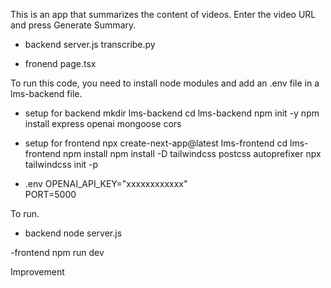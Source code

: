 This is an app that summarizes the content of videos. Enter the video URL and press Generate Summary.

- backend
server.js
transcribe.py

- fronend
page.tsx

To run this code, you need to install node modules and add an .env file in a lms-backend file.

- setup for backend
mkdir lms-backend
cd lms-backend
npm init -y
npm install express openai mongoose cors

- setup for frontend
npx create-next-app@latest lms-frontend
cd lms-frontend
npm install
npm install -D tailwindcss postcss autoprefixer
npx tailwindcss init -p

- .env
OPENAI_API_KEY="xxxxxxxxxxxx"<br>
PORT=5000

To run.

- backend
node server.js

-frontend
npm run dev

Improvement

